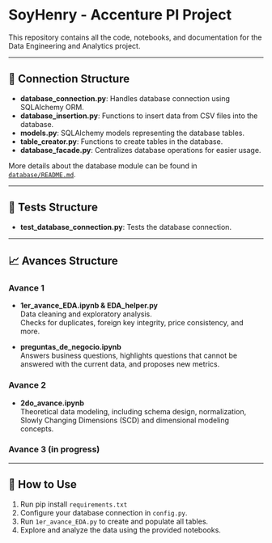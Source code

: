 # SoyHenry - Accenture PI Project

This repository contains all the code, notebooks, and documentation for the Data Engineering and Analytics project.

---

## 🔗 Connection Structure

- **database_connection.py**: Handles database connection using SQLAlchemy ORM.
- **database_insertion.py**: Functions to insert data from CSV files into the database.
- **models.py**: SQLAlchemy models representing the database tables.
- **table_creator.py**: Functions to create tables in the database.
- **database_facade.py**: Centralizes database operations for easier usage.

More details about the database module can be found in [`database/README.md`](database/README.md).

---

## 🧪 Tests Structure
- **test_database_connection.py**: Tests the database connection.

---

## 📈 Avances Structure

### Avance 1

- **1er_avance_EDA.ipynb & EDA_helper.py**  
  Data cleaning and exploratory analysis.  
  Checks for duplicates, foreign key integrity, price consistency, and more.

- **preguntas_de_negocio.ipynb**  
  Answers business questions, highlights questions that cannot be answered with the current data, and proposes new metrics.

### Avance 2

- **2do_avance.ipynb**  
  Theoretical data modeling, including schema design, normalization, Slowly Changing Dimensions (SCD) and dimensional modeling concepts.

### Avance 3 (in progress)



---

## 🚀 How to Use

1. Run pip install `requirements.txt`
2. Configure your database connection in `config.py`.
3. Run `1er_avance_EDA.py` to create and populate all tables.
4. Explore and analyze the data using the provided notebooks.